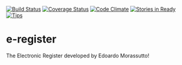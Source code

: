 [![Build Status](https://travis-ci.org/e-register/e-register.svg?branch=master)](https://travis-ci.org/e-register/e-register)
[![Coverage Status](https://coveralls.io/repos/e-register/e-register/badge.svg)](https://coveralls.io/r/e-register/e-register)
[![Code Climate](https://codeclimate.com/github/e-register/e-register/badges/gpa.svg)](https://codeclimate.com/github/e-register/e-register)
[![Stories in Ready](https://badge.waffle.io/e-register/e-register.svg?label=ready&title=Ready)](http://waffle.io/e-register/e-register)
[![Tips](https://img.shields.io/gratipay/edomora97.svg)](https://img.shields.io/gratipay/edomora97.svg)

# e-register

The Electronic Register developed by Edoardo Morassutto!
